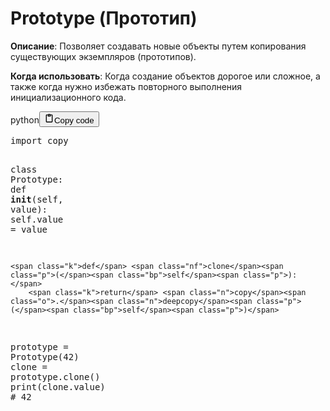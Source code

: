 <h1>Prototype (Прототип)</h1>
<p><strong>Описание</strong>: Позволяет создавать новые объекты путем копирования существующих экземпляров (прототипов).</p>
<p><strong>Когда использовать</strong>: Когда создание объектов дорогое или сложное, а также когда нужно избежать повторного выполнения инициализационного кода.</p>
<div class="code_element"><div class="lang_line"><text>python</text><button class="copy_code_button" onclick="CopyCode(this)"><svg style="width: 1.2em;height: 1.2em;" aria-hidden="true" xmlns="http://www.w3.org/2000/svg" fill="none" viewBox="0 0 24 24"><path stroke="currentColor" stroke-linecap="round" stroke-linejoin="round" stroke-width="2" d="M15 4h3a1 1 0 0 1 1 1v15a1 1 0 0 1-1 1H6a1 1 0 0 1-1-1V5a1 1 0 0 1 1-1h3m0 3h6m-5-4v4h4V3h-4Z"/></svg><text>Copy code</text></button></div><div class="code language-python"><div class="highlight"><pre><span></span><span class="kn">import</span> <span class="nn">copy</span>


<span class="k">class</span> <span class="nc">Prototype</span><span class="p">:</span>
    <span class="k">def</span> <span class="fm">__init__</span><span class="p">(</span><span class="bp">self</span><span class="p">,</span> <span class="n">value</span><span class="p">):</span>
        <span class="bp">self</span><span class="o">.</span><span class="n">value</span> <span class="o">=</span> <span class="n">value</span>

    <span class="k">def</span> <span class="nf">clone</span><span class="p">(</span><span class="bp">self</span><span class="p">):</span>
        <span class="k">return</span> <span class="n">copy</span><span class="o">.</span><span class="n">deepcopy</span><span class="p">(</span><span class="bp">self</span><span class="p">)</span>


<span class="n">prototype</span> <span class="o">=</span> <span class="n">Prototype</span><span class="p">(</span><span class="mi">42</span><span class="p">)</span>
<span class="n">clone</span> <span class="o">=</span> <span class="n">prototype</span><span class="o">.</span><span class="n">clone</span><span class="p">()</span>
<span class="nb">print</span><span class="p">(</span><span class="n">clone</span><span class="o">.</span><span class="n">value</span><span class="p">)</span>  <span class="c1"># 42</span>
</pre></div></div></div>